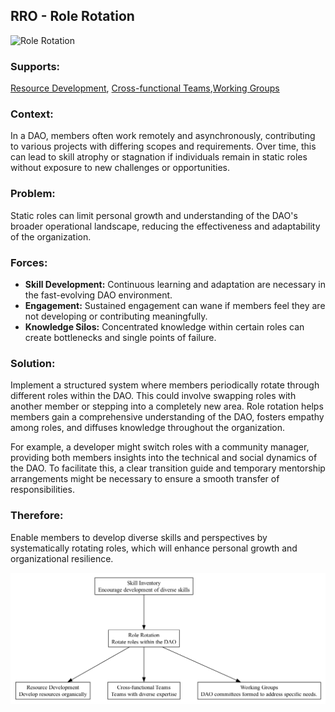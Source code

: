 ## RRO - Role Rotation

![Role Rotation](./output/illustration/role_rotation_illustration_v3.png)

### Supports:
[Resource Development](./resource_development.html), [Cross-functional Teams](cross_functiona_teams.md),[Working Groups](working_groups.md)

### Context:
In a DAO, members often work remotely and asynchronously, contributing to various projects with differing scopes and requirements. Over time, this can lead to skill atrophy or stagnation if individuals remain in static roles without exposure to new challenges or opportunities.

### Problem:
Static roles can limit personal growth and understanding of the DAO's broader operational landscape, reducing the effectiveness and adaptability of the organization.

### Forces:
- **Skill Development:** Continuous learning and adaptation are necessary in the fast-evolving DAO environment.
- **Engagement:** Sustained engagement can wane if members feel they are not developing or contributing meaningfully.
- **Knowledge Silos:** Concentrated knowledge within certain roles can create bottlenecks and single points of failure.

### Solution:
Implement a structured system where members periodically rotate through different roles within the DAO. This could involve swapping roles with another member or stepping into a completely new area. Role rotation helps members gain a comprehensive understanding of the DAO, fosters empathy among roles, and diffuses knowledge throughout the organization.

For example, a developer might switch roles with a community manager, providing both members insights into the technical and social dynamics of the DAO. To facilitate this, a clear transition guide and temporary mentorship arrangements might be necessary to ensure a smooth transfer of responsibilities.

### Therefore:
Enable members to develop diverse skills and perspectives by systematically rotating roles, which will enhance personal growth and organizational resilience.

![Role Rotation](./output/role_rotation_specific_graph_v3.png)